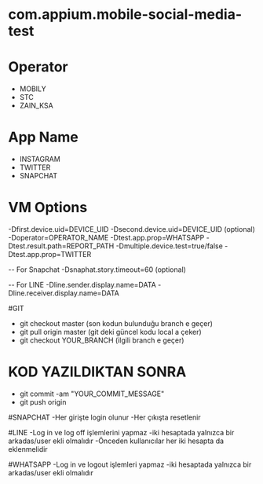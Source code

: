 # com.appium.mobile-social-media-test

# Operator
- MOBILY
- STC
- ZAIN_KSA

# App Name
- INSTAGRAM
- TWITTER
- SNAPCHAT

# VM Options
-Dfirst.device.uid=DEVICE_UID
-Dsecond.device.uid=DEVICE_UID (optional)
-Doperator=OPERATOR_NAME
-Dtest.app.prop=WHATSAPP
-Dtest.result.path=REPORT_PATH
-Dmultiple.device.test=true/false
-Dtest.app.prop=TWITTER

-- For Snapchat
-Dsnaphat.story.timeout=60 (optional)

-- For LINE
-Dline.sender.display.name=DATA
-Dline.receiver.display.name=DATA


#GIT
- git checkout master (son kodun bulunduğu branch e geçer)
- git pull origin master (git deki güncel kodu local a çeker)
- git checkout YOUR_BRANCH (ilgili branch e geçer)

# KOD YAZILDIKTAN SONRA
- git commit -am "YOUR_COMMIT_MESSAGE"
- git push origin

#SNAPCHAT
-Her girişte login olunur
-Her çıkışta resetlenir

#LINE
-Log in ve log off işlemlerini yapmaz
-iki hesaptada yalnızca bir arkadas/user ekli olmalıdır
-Önceden kullanıcılar her iki hesapta da eklenmelidir

#WHATSAPP
-Log in ve logout işlemleri yapmaz
-iki hesaptada yalnızca bir arkadas/user ekli olmalıdır
